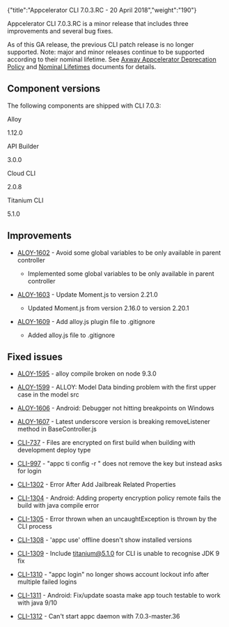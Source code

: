 {"title":"Appcelerator CLI 7.0.3.RC - 20 April 2018","weight":"190"}

Appcelerator CLI 7.0.3.RC is a minor release that includes three improvements and several bug fixes.

As of this GA release, the previous CLI patch release is no longer supported. Note: major and minor releases continue to be supported according to their nominal lifetime. See [Axway Appcelerator Deprecation Policy](/docs/appc/AMPLIFY_Appcelerator_Services_Overview/Axway_Appcelerator_Deprecation_Policy/) and [Nominal Lifetimes](/docs/appc/AMPLIFY_Appcelerator_Services_Overview/Axway_Appcelerator_Product_Lifecycle/#NominalLifetimes) documents for details.

## Component versions

The following components are shipped with CLI 7.0.3:

Alloy

1.12.0

API Builder

3.0.0

Cloud CLI

2.0.8

Titanium CLI

5.1.0

## Improvements

* [ALOY-1602](https://jira.appcelerator.org/browse/ALOY-1602) - Avoid some global variables to be only available in parent controller

  * Implemented some global variables to be only available in parent controller

* [ALOY-1603](https://jira.appcelerator.org/browse/ALOY-1603) - Update Moment.js to version 2.21.0

  * Updated Moment.js from version 2.16.0 to version 2.20.1

* [ALOY-1609](https://jira.appcelerator.org/browse/ALOY-1609) - Add alloy.js plugin file to .gitignore

  * Added alloy.js file to .gitignore


## Fixed issues

* [ALOY-1595](https://jira.appcelerator.org/browse/ALOY-1595) - alloy compile broken on node 9.3.0

* [ALOY-1599](https://jira.appcelerator.org/browse/ALOY-1599) - ALLOY: Model Data binding problem with the first upper case in the model src

* [ALOY-1606](https://jira.appcelerator.org/browse/ALOY-1606) - Android: Debugger not hitting breakpoints on Windows

* [ALOY-1607](https://jira.appcelerator.org/browse/ALOY-1607) - Latest underscore version is breaking removeListener method in BaseController.js

* [CLI-737](https://jira.appcelerator.org/browse/CLI-737) - Files are encrypted on first build when building with development deploy type

* [CLI-997](https://jira.appcelerator.org/browse/CLI-997) - "appc ti config -r <key>" does not remove the key but instead asks for login

* [CLI-1302](https://jira.appcelerator.org/browse/CLI-1302) - Error After Add Jailbreak Related Properties

* [CLI-1304](https://jira.appcelerator.org/browse/CLI-1304) - Android: Adding property encryption policy remote fails the build with java compile error

* [CLI-1305](https://jira.appcelerator.org/browse/CLI-1305) - Error thrown when an uncaughtException is thrown by the CLI process

* [CLI-1308](https://jira.appcelerator.org/browse/CLI-1308) - 'appc use' offline doesn't show installed versions

* [CLI-1309](https://jira.appcelerator.org/browse/CLI-1309) - Include titanium@5.1.0 for CLI is unable to recognise JDK 9 fix

* [CLI-1310](https://jira.appcelerator.org/browse/CLI-1310) - "appc login" no longer shows account lockout info after multiple failed logins

* [CLI-1311](https://jira.appcelerator.org/browse/CLI-1311) - Android: Fix/update soasta make app touch testable to work with java 9/10

* [CLI-1312](https://jira.appcelerator.org/browse/CLI-1312) - Can't start appc daemon with 7.0.3-master.36
